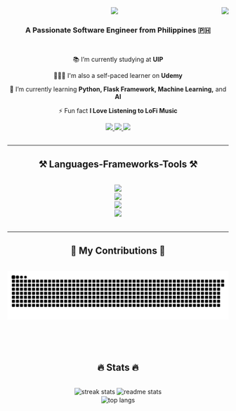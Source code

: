 <img align="right" src="https://api.visitorbadge.io/api/visitors?path=https%3A%2F%2Fgithub.com%2Flolenseu%2Flolenseu&label=visitors&countColor=%2300aaff" />

<div align="center">
    <img src="https://readme-typing-svg.herokuapp.com/?font=Righteous&size=35&center=true&vCenter=true&width=500&height=70&duration=4000&lines=Hi+There!+👋;+I'm+Mark+Lawrence+Cortez;+Aka+lolenseu;" />
</div>

<h3 align="center">A Passionate Software Engineer from Philippines 🇵🇭 </h3>
<br>

<div align="center">
  
 📚 I’m currently studying at **UIP**
 
 👩🏻‍💻 I'm also a self-paced learner on **Udemy**
 
 🌱 I’m currently learning **Python, Flask Framework, Machine Learning,** and **AI**

⚡ Fun fact **I Love Listening to LoFi Music**

 </div>

 <div align="center"> 
  <a href="mailto:lolenseu.koleutejeu248@gmail.com">
    <img src="https://img.shields.io/badge/Gmail-333333?style=for-the-badge&logo=gmail&logoColor=red" />
  </a>
  <a href="https://linkedin.com/in/mark-lawrence-cortez" target="_blank">
    <img src="https://img.shields.io/badge/LinkedIn-0077B5?style=for-the-badge&logo=linkedin&logoColor=white" target="_blank" />
  </a>
  <a href="https://lolenseu.github.io" target="_blank">
     <img src="https://img.shields.io/badge/Portfolio-FF5722?style=for-the-badge&logo=todoist&logoColor=white" target="_blank" /> <!-- sqlite, safari, google-chrome are other good icon options -->
  </a>
</div>
<br>

<hr/> 
<h2 align="center">⚒️ Languages-Frameworks-Tools ⚒️</h2>
<br/>
<div align="center">
    <img src="https://skillicons.dev/icons?i=linux,ubuntu,kali,debian,raspberrypi" /><br>
    <img src="https://skillicons.dev/icons?i=vscode,arduino,github,git,githubactions,docker" /><br>
    <img src="https://skillicons.dev/icons?i=python,cpp,bash,html,css,javascript" /><br>
    <img src="https://skillicons.dev/icons?i=flask,opencv,tensorflow,pytorch,django" /><br>
</div>
<br/>

<hr/>
<div align="center">
  <h2>🐍 My Contributions 🐍</h2>
  <br>
  <img alt="snake eating my contributions" src="https://raw.githubusercontent.com/lolenseu/lolenseu/output/github-contribution-grid-snake.svg" />
  
  <br/><br/><br/>
</div>

<h2 align="center">🔥 Stats 🔥</h2>
<br>
<div align=center>
  <img width=390 src="https://github-readme-streak-stats-lolenseu.vercel.app/?user=lolenseu&count_private=true&theme=react&border_radius=10" alt="streak stats"/>
  <img width=390 src="https://github-readme-stats-lolenseu.vercel.app/api?username=lolenseu&count_private=true&show_icons=true&theme=react&rank_icon=github&border_radius=10" alt="readme stats" />
  <br/>
  <img width=325 align="center" src="https://github-readme-stats-lolenseu.vercel.app/api/top-langs/?username=lolenseu&hide=HTML&langs_count=8&layout=compact&theme=react&border_radius=10&size_weight=0.5&count_weight=0.5&exclude_repo=github-readme-stats" alt="top langs" />
</div>
